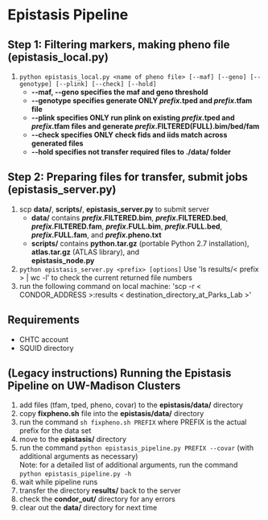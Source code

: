 # Epistasis Pipeline

## Step 1: Filtering markers, making pheno file (epistasis_local.py)
1. `python epistasis_local.py <name of pheno file> [--maf] [--geno] [--genotype] [--plink] [--check] [--hold]`
	* **--maf, --geno specifies the maf and geno threshold**
	* **--genotype specifies generate ONLY _prefix_.tped and _prefix_.tfam file**
	* **--plink specifies ONLY run plink on existing _prefix_.tped and _prefix_.tfam files and generate _prefix_.FILTERED(FULL).bim/bed/fam**
	* **--check specifies ONLY check fids and iids match across generated files**
	* **--hold specifies not transfer required files to ./data/ folder**
## Step 2: Preparing files for transfer, submit jobs (epistasis_server.py)
1. scp **data/**, **scripts/**, **epistasis_server.py** to submit server
	* **data/** contains 
		**_prefix_.FILTERED.bim**, 
		**_prefix_.FILTERED.bed**, 
		**_prefix_.FILTERED.fam**, 
		**_prefix_.FULL.bim**, 
		**_prefix_.FULL.bed**, 
		**_prefix_.FULL.fam**, and 
		**_prefix_.pheno.txt**
	* **scripts/** contains 
		**python.tar.gz** (portable Python 2.7 installation), 
		**atlas.tar.gz** (ATLAS library), and 	
		**epistasis_node.py**
2. `python epistasis_server.py <prefix> [options]`
	Use 'ls results/< prefix > | wc -l' to check the current returned file numbers
3. run the following command on local machine: 'scp -r < CONDOR_ADDRESS >:results < destination_directory_at_Parks_Lab >'

## Requirements
* CHTC account
* SQUID directory


## (Legacy instructions) Running the Epistasis Pipeline on UW-Madison Clusters

1. add files (tfam, tped, pheno, covar) to the **epistasis/data/** directory  
2. copy **fixpheno.sh** file into the **epistasis/data/** directory  
3. run the command `sh fixpheno.sh PREFIX` where PREFIX is the actual prefix for the data set  
4. move to the **epistasis/** directory  
5. run the command `python epistasis_pipeline.py PREFIX --covar` (with additional arguments as necessary)  
	Note: for a detailed list of additional arguments, run the command `python epistasis_pipeline.py -h`  
6. wait while pipeline runs  
7. transfer the directory **results/** back to the server  
8. check the **condor_out/** directory for any errors  
9. clear out the **data/** directory for next time  

